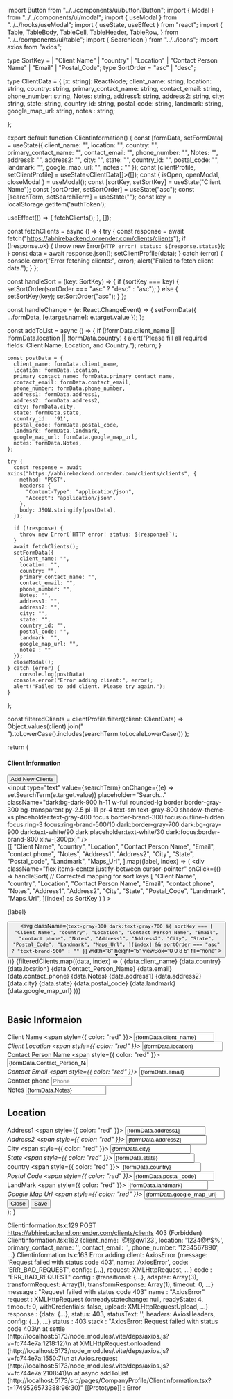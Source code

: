 import Button from "../../components/ui/button/Button";
import { Modal } from "../../components/ui/modal";
import { useModal } from "../../hooks/useModal";
import { useState, useEffect } from "react"; 
import {
  Table,
  TableBody,
  TableCell,
  TableHeader,
  TableRow,
} from "../../components/ui/table";
import { SearchIcon } from "../../icons";
import axios from "axios";

type SortKey =
  | "Client Name"
  | "country"
  | "Location"
  | "Contact Person Name"
  | "Email"
  | "Postal_Code";
type SortOrder = "asc" | "desc";

type ClientData = {
    [x: string]: ReactNode;
  client_name: string,
    location: string,
    country: string,
    primary_contact_name: string,
    contact_email: string,
    phone_number: string,
    Notes: string,
    address1: string,
    address2: string,
    city: string,
    state: string,
    country_id: string,
    postal_code: string,
    landmark: string,
    google_map_url: string,
    notes : string;
    
};



export default function ClientInformation() {
  const [formData, setFormData] = useState<ClientData>({
    client_name: "",
    location: "",
    country: "",
    primary_contact_name: "",
    contact_email: "",
    phone_number: "",
    Notes: "",
    address1: "",
    address2: "",
    city: "",
    state: "",
    country_id: "",
    postal_code: "",
    landmark: "",
    google_map_url: "",
    notes : ""
  });
  const [clientProfile, setClientProfile] = useState<ClientData[]>([]); 
  const { isOpen, openModal, closeModal } = useModal();
  const [sortKey, setSortKey] = useState<SortKey>("Client Name");
  const [sortOrder, setSortOrder] = useState<SortOrder>("asc");
  const [searchTerm, setSearchTerm] = useState("");
  const key = localStorage.getItem('authToken');

  useEffect(() => {
    fetchClients();
  }, []); 

  const fetchClients = async () => {
    try {
      const response = await fetch("https://abhirebackend.onrender.com/clients/clients");
      if (!response.ok) {
        throw new Error(`HTTP error! status: ${response.status}`);
      }
      const data = await response.json();
      setClientProfile(data);
    } catch (error) {
      console.error("Error fetching clients:", error);
      alert("Failed to fetch client data.");
    }
  };

  const handleSort = (key: SortKey) => {
    if (sortKey === key) {
      setSortOrder(sortOrder === "asc" ? "desc" : "asc");
    } else {
      setSortKey(key);
      setSortOrder("asc");
    }
  };

  const handleChange = (e: React.ChangeEvent<HTMLInputElement>) => {
    setFormData({ ...formData, [e.target.name]: e.target.value });
  };

  const addToList = async () => {
    if (!formData.client_name || !formData.location || !formData.country) {
      alert("Please fill all required fields: Client Name, Location, and Country.");
      return;
    }

   
    const postData = {
      client_name: formData.client_name,
      location: formData.location,
      primary_contact_name: formData.primary_contact_name,
      contact_email: formData.contact_email,
      phone_number: formData.phone_number,
      address1: formData.address1,
      address2: formData.address2,
      city: formData.city,
      state: formData.state,
      country_id:  '91',
      postal_code: formData.postal_code,
      landmark: formData.landmark,
      google_map_url: formData.google_map_url,
      notes: formData.Notes,
    };

    try {
      const response = await axios("https://abhirebackend.onrender.com/clients/clients", {
        method: "POST",
        headers: {
          "Content-Type": "application/json",
          "Accept": "application/json",
        },
        body: JSON.stringify(postData),
      });

      if (!response) {
        throw new Error(`HTTP error! status: ${response}`);
      }
      await fetchClients();
      setFormData({
        client_name: "",
        location: "",
        country: "",
        primary_contact_name: "",
        contact_email: "",
        phone_number: "",
        Notes: "",
        address1: "",
        address2: "",
        city: "",
        state: "",
        country_id: "",
        postal_code: "",
        landmark: "",
        google_map_url: "",
        notes : ""
      });
      closeModal();
    } catch (error) {
        console.log(postData)
      console.error("Error adding client:", error);
      alert("Failed to add client. Please try again.");
    }
  };

  const filteredClients = clientProfile.filter((client: ClientData) =>
    Object.values(client).join(" ").toLowerCase().includes(searchTerm.toLocaleLowerCase())
  );

  return (
    <div>
      <div className="flex flex-between flex-wrap lg:w-[100%]">
        <div className="bg-white dark:bg-white/[0.03] mt-6 p-6 rounded-xl shadow-md w-full lg:w-[100%]">
          <h4 className="text-lg font-semibold mb-4">Client Information</h4>
          <div className="flex dark:border-white/[0.05] rounded-t-xl sm:flex-row sm:items-center sm:justify-end">
            <Button variant="outline" size="sm" onClick={openModal}>
              Add New Clients
            </Button>
          </div>
          <div className="flex py-4 flex-col dark:border-white/[0.05] rounded-t-xl sm:flex-row sm:items-center sm:justify-end">
            <div className="relative">
              <SearchIcon className="absolute text-gray-500 -translate-y-1/2 pointer-events-none left-4 top-1/2 dark:text-gray-400" />
              <input
                type="text"
                value={searchTerm}
                onChange={(e) => setSearchTerm(e.target.value)}
                placeholder="Search..."
                className="dark:bg-dark-900 h-11 w-full rounded-lg border border-gray-300 bg-transparent py-2.5 pl-11 pr-4 text-sm text-gray-800 shadow-theme-xs placeholder:text-gray-400 focus:border-brand-300 focus:outline-hidden focus:ring-3 focus:ring-brand-500/10 dark:border-gray-700 dark:bg-gray-900 dark:text-white/90 dark:placeholder:text-white/30 dark:focus:border-brand-800 xl:w-[300px]"
              />
            </div>
          </div>
          <div className="w-full lg:w-[100%]">
            <Table>
              <TableHeader className="border-t border-gray-100 dark:border-white/[0.05]">
                <TableRow>
                  {[
                    "Client Name",
                    "country",
                    "Location",
                    "Contact Person Name",
                    "Email",
                    "contact phone",
                    "Notes",
                    "Address1",
                    "Address2",
                    "City",
                    "State",
                    "Postal_code",
                    "Landmark",
                    "Maps_Url",
                  ].map((label, index) => (
                    <TableCell
                      key={index}
                      isHeader
                      className="px-4 py-3 border border-gray-300 dark:border-white/[0.05]"
                    >
                      <div
                        className="flex items-center justify-between cursor-pointer"
                        onClick={() =>
                          handleSort(
                            // Corrected mapping for sort keys
                            [
                              "Client Name",
                              "country",
                              "Location",
                              "Contact Person Name",
                              "Email",
                              "contact phone",
                              "Notes",
                              "Address1",
                              "Address2",
                              "City",
                              "State",
                              "Postal_Code",
                              "Landmark",
                              "Maps_Url",
                            ][index] as SortKey
                          )
                        }
                      >
                        <p className="font-medium text-gray-700 text-theme-xs dark:text-gray-400">
                          {label}
                        </p>
                        <button className="flex flex-col gap-0.5">
                          <svg
                            className={`text-gray-300 dark:text-gray-700 ${
                              sortKey ===
                                [
                                  "Client Name",
                                  "country",
                                  "Location",
                                  "Contact Person Name",
                                  "Email",
                                  "contact phone",
                                  "Notes",
                                  "Address1",
                                  "Address2",
                                  "City",
                                  "State",
                                  "Postal_Code",
                                  "Landmark",
                                  "Maps_Url",
                                ][index] && sortOrder === "asc"
                                ? "text-brand-500"
                                : ""
                            }`}
                            width="8"
                            height="5"
                            viewBox="0 0 8 5"
                            fill="none"
                          >
                            <path
                              d="M4.40962 0.585167C4.21057 0.300808 3.78943 0.300807 3.59038 0.585166L1.05071 4.21327C0.81874 4.54466 1.05582 5 1.46033 5H6.53967C6.94418 5 7.18126 4.54466 6.94929 4.21327L4.40962 0.585167Z"
                              fill="currentColor"
                            />
                          </svg>
                          <svg
                            className="text-gray-300 dark:text-gray-700"
                            width="8"
                            height="5"
                            viewBox="0 0 8 5"
                            fill="none"
                          >
                            <path
                              d="M4.40962 4.41483C4.21057 4.69919 3.78943 4.69919 3.59038 4.41483L1.05071 0.786732C0.81874 0.455343 1.05582 0 1.46033 0H6.53967C6.94418 0 7.18126 0.455342 6.94929 0.786731L4.40962 4.41483Z"
                              fill="currentColor"
                            />
                          </svg>
                        </button>
                      </div>
                    </TableCell>
                  ))}
                </TableRow>
              </TableHeader>
              <TableBody className="text-center">
                {filteredClients.map((data, index) => (
                  <TableRow key={index}>
                    <TableCell className="px-4 py-4 font-medium text-gray-800 border border-gray-300 dark:border-white/[0.05] text-theme-sm dark:text-gray-400 whitespace-nowrap">
                      {data.client_name}
                    </TableCell>
                    <TableCell className="px-4 py-4 font-medium text-gray-800 border border-gray-300 dark:border-white/[0.05] text-theme-sm dark:text-gray-400 whitespace-nowrap">
                      {data.country}
                    </TableCell>
                    <TableCell className="px-4 py-4 font-medium text-gray-800 border border-gray-300 dark:border-white/[0.05] text-theme-sm dark:text-gray-400 whitespace-nowrap">
                      {data.location}
                    </TableCell>
                    <TableCell className="px-4 py-4 font-medium text-gray-800 border border-gray-300 dark:border-white/[0.05] text-theme-sm dark:text-gray-400 whitespace-nowrap">
                      {data.Contact_Person_Name}
                    </TableCell>
                    <TableCell className="px-4 py-4 font-medium text-gray-800 border border-gray-300 dark:border-white/[0.05] text-theme-sm dark:text-gray-400 whitespace-nowrap">
                      {data.email}
                    </TableCell>
                    <TableCell className="px-4 py-4 font-medium text-gray-800 border border-gray-300 dark:border-white/[0.05] text-theme-sm dark:text-gray-400 whitespace-nowrap">
                      {data.contact_phone}
                    </TableCell>
                    <TableCell className="px-4 py-4 font-medium text-gray-800 border border-gray-300 dark:border-white/[0.05] text-theme-sm dark:text-gray-400 whitespace-nowrap">
                      {data.Notes}
                    </TableCell>
                    <TableCell className="px-4 py-4 font-medium text-gray-800 border border-gray-300 dark:border-white/[0.05] text-theme-sm dark:text-gray-400 whitespace-nowrap">
                      {data.address1}
                    </TableCell>
                    <TableCell className="px-4 py-4 font-medium text-gray-800 border border-gray-300 dark:border-white/[0.05] text-theme-sm dark:text-gray-400 whitespace-nowrap">
                      {data.address2}
                    </TableCell>
                    <TableCell className="px-4 py-4 font-medium text-gray-800 border border-gray-300 dark:border-white/[0.05] text-theme-sm dark:text-gray-400 whitespace-nowrap">
                      {data.city}
                    </TableCell>
                    <TableCell className="px-4 py-4 font-medium text-gray-800 border border-gray-300 dark:border-white/[0.05] text-theme-sm dark:text-gray-400 whitespace-nowrap">
                      {data.state}
                    </TableCell>
                    <TableCell className="px-4 py-4 font-medium text-gray-800 border border-gray-300 dark:border-white/[0.05] text-theme-sm dark:text-gray-400 whitespace-nowrap">
                      {data.postal_code}
                    </TableCell>
                    <TableCell className="px-4 py-4 font-medium text-gray-800 border border-gray-300 dark:border-white/[0.05] text-theme-sm dark:text-gray-400 whitespace-nowrap">
                      {data.landmark}
                    </TableCell>
                    <TableCell className="px-4 py-4 font-medium text-gray-800 border border-gray-300 dark:border-white/[0.05] text-theme-sm dark:text-gray-400 whitespace-nowrap">
                      {data.google_map_url}
                    </TableCell>
                  </TableRow>
                ))}
              </TableBody>
            </Table>
          </div>
        </div>
      </div>
      <Modal isOpen={isOpen} onClose={closeModal} className="modal-style pl-7 pt-20 pb-10 ">
        <div className="overflow-hidden ml-4">
          <div className="flex flex-col flex-3 mr-4">
            <div>
              <h2>Basic Informaion</h2>
              <div className="relative flex gap-5 mt-4">
                <div>
                  <label className="block font-medium mb-1">
                    Client Name <span style={{ color: "red" }}>*</span>
                  </label>
                  <input
                    type="text"
                    placeholder="Field Name"
                    value={formData.client_name}
                    name="client_name"
                    onChange={handleChange}
                    className="dark:bg-dark-900 h-11 w-full rounded-lg border border-gray-300 bg-transparent py-2.5 pl-4 pr-4 text-sm text-gray-800 shadow-theme-xs placeholder:text-gray-400 focus:border-brand-300 focus:outline-hidden focus:ring-3 focus:ring-brand-500/10 dark:border-gray-700 dark:bg-gray-900 dark:text-white/90 dark:placeholder:text-white/30 dark:focus:border-brand-800 xl:w-[300px]"
                  />
                </div>
                <div>
                  <label className="block font-medium mb-1">
                    Client Location <span style={{ color: "red" }}>*</span>
                  </label>
                  <input
                    type="text"
                    placeholder="Location"
                    value={formData.location}
                    name="location"
                    onChange={handleChange}
                    className="dark:bg-dark-900 h-11 w-full rounded-lg border border-gray-300 bg-transparent py-2.5 pl-4 pr-4 text-sm text-gray-800 shadow-theme-xs placeholder:text-gray-400 focus:border-brand-300 focus:outline-hidden focus:ring-3 focus:ring-brand-500/10 dark:border-gray-700 dark:bg-gray-900 dark:text-white/90 dark:placeholder:text-white/30 dark:focus:border-brand-800 xl:w-[300px]"
                  />
                </div>
              </div>
              <div className="flex gap-5 mt-4">
                <div>
                  <label className="block font-medium mb-1">
                    Contact Person Name <span style={{ color: "red" }}>*</span>
                  </label>
                  <input
                    type="text"
                    placeholder="Contact_Person_Name"
                    value={formData.Contact_Person_Name}
                    name="Contact_Person_Name"
                    onChange={handleChange}
                    className="dark:bg-dark-900 h-11 w-full rounded-lg border border-gray-300 bg-transparent py-2.5 pl-4 pr-4 text-sm text-gray-800 shadow-theme-xs placeholder:text-gray-400 focus:border-brand-300 focus:outline-hidden focus:ring-3 focus:ring-brand-500/10 dark:border-gray-700 dark:bg-gray-900 dark:text-white/90 dark:placeholder:text-white/30 dark:focus:border-brand-800 xl:w-[300px]"
                    required
                  />
                </div>
                <div>
                  <label className="block font-medium mb-1">
                    Contact Email <span style={{ color: "red" }}>*</span>
                  </label>
                  <input
                    type="text"
                    placeholder="Email"
                    name="email"
                    value={formData.email}
                    onChange={handleChange}
                    className="dark:bg-dark-900 h-11 w-full rounded-lg border border-gray-300 bg-transparent py-2.5 pl-4 pr-4 text-sm text-gray-800 shadow-theme-xs placeholder:text-gray-400 focus:border-brand-300 focus:outline-hidden focus:ring-3 focus:ring-brand-500/10 dark:border-gray-700 dark:bg-gray-900 dark:text-white/90 dark:placeholder:text-white/30 dark:focus:border-brand-800 xl:w-[300px]"
                  />
                </div>
              </div>
              <div className="flex gap-4 mt-4">
                <div>
                  <label className="block font-medium mb-1">Contact phone</label>
                  <input
                    type="Number"
                    placeholder="Phone"
                    name="phone_number"
                    value={formData.phone_number}
                    onChange={handleChange}
                    className="dark:bg-dark-900 h-11 w-full rounded-lg border border-gray-300 bg-transparent py-2.5 pl-4 pr-4 text-sm text-gray-800 shadow-theme-xs placeholder:text-gray-400 focus:border-brand-300 focus:outline-hidden focus:ring-3 focus:ring-brand-500/10 dark:border-gray-700 dark:bg-gray-900 dark:text-white/90 dark:placeholder:text-white/30 dark:focus:border-brand-800 xl:w-[300px]"
                  />
                </div>
                <div>
                  <label className="block font-medium mb-1">Notes</label>
                  <input
                    type="text"
                    placeholder="Notes"
                    name="Notes"
                    value={formData.Notes}
                    onChange={handleChange}
                    className="dark:bg-dark-900 h-11 w-full rounded-lg border border-gray-300 bg-transparent py-2.5 pl-4 pr-4 text-sm text-gray-800 shadow-theme-xs placeholder:text-gray-400 focus:border-brand-300 focus:outline-hidden focus:ring-3 focus:ring-brand-500/10 dark:border-gray-700 dark:bg-gray-900 dark:text-white/90 dark:placeholder:text-white/30 dark:focus:border-brand-800 xl:w-[300px]"
                  />
                </div>
              </div>
              <div className="mt-5 mb-4">
                <h2>Location</h2>
                <div className="flex gap-5 mt-1">
                  <div>
                    <label className="block font-medium mb-1">
                      Address1 <span style={{ color: "red" }}>*</span>
                    </label>
                    <input
                      type="text"
                      placeholder="Address1"
                      name="address1"
                      value={formData.address1}
                      onChange={handleChange}
                      className="dark:bg-dark-900 h-11 w-full rounded-lg border border-gray-300 bg-transparent py-2.5 pl-4 pr-4 text-sm text-gray-800 shadow-theme-xs placeholder:text-gray-400 focus:border-brand-300 focus:outline-hidden focus:ring-3 focus:ring-brand-500/10 dark:border-gray-700 dark:bg-gray-900 dark:text-white/90 dark:placeholder:text-white/30 dark:focus:border-brand-800 xl:w-[300px]"
                    />
                  </div>
                  <div>
                    <label className="block font-medium mb-1">
                      Address2 <span style={{ color: "red" }}>*</span>
                    </label>
                    <input
                      type="text"
                      placeholder="address2"
                      value={formData.address2}
                      name="address2"
                      onChange={handleChange}
                      className="dark:bg-dark-900 h-11 w-full rounded-lg border border-gray-300 bg-transparent py-2.5 pl-4 pr-4 text-sm text-gray-800 shadow-theme-xs placeholder:text-gray-400 focus:border-brand-300 focus:outline-hidden focus:ring-3 focus:ring-brand-500/10 dark:border-gray-700 dark:bg-gray-900 dark:text-white/90 dark:placeholder:text-white/30 dark:focus:border-brand-800 xl:w-[300px]"
                    />
                  </div>
                </div>
                <div className="flex gap-5 mt-2">
                  <div>
                    <label className="block font-medium mb-1">
                      City <span style={{ color: "red" }}>*</span>
                    </label>
                    <input
                      type="text"
                      placeholder="city"
                      name="city"
                      value={formData.city}
                      onChange={handleChange}
                      className="dark:bg-dark-900 h-11 w-full rounded-lg border border-gray-300 bg-transparent py-2.5 pl-4 pr-4 text-sm text-gray-800 shadow-theme-xs placeholder:text-gray-400 focus:border-brand-300 focus:outline-hidden focus:ring-3 focus:ring-brand-500/10 dark:border-gray-700 dark:bg-gray-900 dark:text-white/90 dark:placeholder:text-white/30 dark:focus:border-brand-800 xl:w-[300px]"
                    />
                  </div>
                  <div>
                    <label className="block font-medium mb-1">
                      State <span style={{ color: "red" }}>*</span>
                    </label>
                    <input
                      type="text"
                      placeholder="state"
                      value={formData.state}
                      name="state"
                      onChange={handleChange}
                      className="dark:bg-dark-900 h-11 w-full rounded-lg border border-gray-300 bg-transparent py-2.5 pl-4 pr-4 text-sm text-gray-800 shadow-theme-xs placeholder:text-gray-400 focus:border-brand-300 focus:outline-hidden focus:ring-3 focus:ring-brand-500/10 dark:border-gray-700 dark:bg-gray-900 dark:text-white/90 dark:placeholder:text-white/30 dark:focus:border-brand-800 xl:w-[300px]"
                    />
                  </div>
                </div>
                <div className="flex gap-5 mt-2">
                  <div className="col-span-2 lg:col-span-1">
                    <label className="block font-medium mb-1">
                      country <span style={{ color: "red" }}>*</span>
                    </label>
                    <input
                      type="text"
                      placeholder="country"
                      value={formData.country}
                      name="country"
                      onChange={handleChange}
                      className="dark:bg-dark-900 h-11 w-full rounded-lg border border-gray-300 bg-transparent py-2.5 pl-4 pr-4 text-sm text-gray-800 shadow-theme-xs placeholder:text-gray-400 focus:border-brand-300 focus:outline-hidden focus:ring-3 focus:ring-brand-500/10 dark:border-gray-700 dark:bg-gray-900 dark:text-white/90 dark:placeholder:text-white/30 dark:focus:border-brand-800 xl:w-[300px]"
                    />
                  </div>
                  <div>
                    <label className="block font-medium mb-1">
                      Postal Code <span style={{ color: "red" }}>*</span>
                    </label>
                    <input
                      type="text"
                      placeholder="Postal Code"
                      value={formData.postal_code}
                      name="postal_code"
                      onChange={handleChange}
                      className="dark:bg-dark-900 h-11 w-full rounded-lg border border-gray-300 bg-transparent py-2.5 pl-4 pr-4 text-sm text-gray-800 shadow-theme-xs placeholder:text-gray-400 focus:border-brand-300 focus:outline-hidden focus:ring-3 focus:ring-brand-500/10 dark:border-gray-700 dark:bg-gray-900 dark:text-white/90 dark:placeholder:text-white/30 dark:focus:border-brand-800 xl:w-[300px]"
                    />
                  </div>
                </div>
                <div className="flex gap-5 mt-3">
                  <div>
                    <label className="block font-medium mb-1">
                      LandMark <span style={{ color: "red" }}>*</span>
                    </label>
                    <input
                      type="text"
                      placeholder="landmark"
                      name="landmark"
                      value={formData.landmark}
                      onChange={handleChange}
                      className="dark:bg-dark-900 h-11 w-full rounded-lg border border-gray-300 bg-transparent py-2.5 pl-4 pr-4 text-sm text-gray-800 shadow-theme-xs placeholder:text-gray-400 focus:border-brand-300 focus:outline-hidden focus:ring-3 focus:ring-brand-500/10 dark:border-gray-700 dark:bg-gray-900 dark:text-white/90 dark:placeholder:text-white/30 dark:focus:border-brand-800 xl:w-[300px]"
                    />
                  </div>
                  <div>
                    <label className="block font-medium mb-1">
                      Google Map Url <span style={{ color: "red" }}>*</span>
                    </label>
                    <input
                      type="text"
                      placeholder="Google Map Url"
                      value={formData.google_map_url}
                      name="google_map_url"
                      onChange={handleChange}
                      className="dark:bg-dark-900 h-11 w-full rounded-lg border border-gray-300 bg-transparent py-2.5 pl-4 pr-4 text-sm text-gray-800 shadow-theme-xs placeholder:text-gray-400 focus:border-brand-300 focus:outline-hidden focus:ring-3 focus:ring-brand-500/10 dark:border-gray-700 dark:bg-gray-900 dark:text-white/90 dark:placeholder:text-white/30 dark:focus:border-brand-800 xl:w-[300px]"
                    />
                  </div>
                </div>
              </div>
              <div className="relative justify-end flex mt-5 gap-5 mr-5 ">
                <Button onClick={closeModal}> Close </Button>
                <Button onClick={addToList}> Save </Button>
              </div>
            </div>
          </div>
        </div>
      </Modal>
    </div>
  );
}

Clientinformation.tsx:129 
 POST https://abhirebackend.onrender.com/clients/clients 403 (Forbidden)
Clientinformation.tsx:162 
{client_name: '@!@qw123', location: '1234@#$%', primary_contact_name: '', contact_email: '', phone_number: '1234567890', …}
Clientinformation.tsx:163 Error adding client: 
AxiosError {message: 'Request failed with status code 403', name: 'AxiosError', code: 'ERR_BAD_REQUEST', config: {…}, request: XMLHttpRequest, …}
code
: 
"ERR_BAD_REQUEST"
config
: 
{transitional: {…}, adapter: Array(3), transformRequest: Array(1), transformResponse: Array(1), timeout: 0, …}
message
: 
"Request failed with status code 403"
name
: 
"AxiosError"
request
: 
XMLHttpRequest {onreadystatechange: null, readyState: 4, timeout: 0, withCredentials: false, upload: XMLHttpRequestUpload, …}
response
: 
{data: {…}, status: 403, statusText: '', headers: AxiosHeaders, config: {…}, …}
status
: 
403
stack
: 
"AxiosError: Request failed with status code 403\n    at settle (http://localhost:5173/node_modules/.vite/deps/axios.js?v=fc744e7a:1218:12)\n    at XMLHttpRequest.onloadend (http://localhost:5173/node_modules/.vite/deps/axios.js?v=fc744e7a:1550:7)\n    at Axios.request (http://localhost:5173/node_modules/.vite/deps/axios.js?v=fc744e7a:2108:41)\n    at async addToList (http://localhost:5173/src/pages/CompanyProfile/Clientinformation.tsx?t=1749526573388:96:30)"
[[Prototype]]
: 
Error
